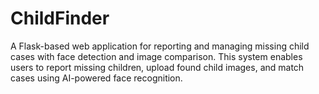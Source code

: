 # ChildFinder
A Flask-based web application for reporting and managing missing child cases with face detection and image comparison. This system enables users to report missing children, upload found child images, and match cases using AI-powered face recognition.
